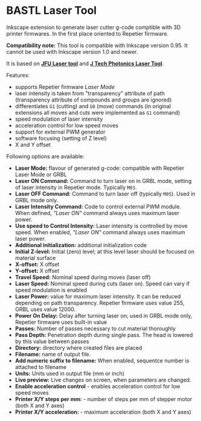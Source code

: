 # BASTL Laser Tool

Inkscape extension to generate laser cutter g-code comptible with 3D printer firmwares. In the first place oriented to Repetier firmware.

**Compatibility note:** This tool is compatible with Inkscape version 0.95. It cannot be used with Inkscape version 1.0 and newer.


It is based on [**JFU Laser tool**](http://www.fucik.name/hw/laser/jfu_laser.php) and [**J Tech Photonics Laser Tool**](https://jtechphotonics.com/?page_id=2012).

Features:

* supports Repetier firmware *Laser Mode*
* laser intensity is taken from "transparency" attribute of path (transparency attribute of compounds and groups are ignored)
* differentiates `G1` (cutting) and `G0` (move) commands (in original extensions all moves and cuts were implemented as `G1` command)
* speed modulation of laser intensity
* acceleration control for low speed moves
* support for external PWM generator
* software focusing (setting of Z level)
* X and Y offset

Following options are available:

- **Laser Mode:**  flavour of generated g-code: compatible with Repetier Laser Mode or GRBL
- **Laser ON Command:**  Command to turn laser on in GRBL mode, setting of laser intensity in Repetier mode. Typically `M03`.
- **Laser OFF Command:** Command to turn laser off (typically `M05`). Used in GRBL mode only.
- **Laser Intensity Command:** Code to control external PWM module. When defined, *"Laser ON"* command always uses maximum laser power.
- **Use speed to Control Intensity:** Laser intensity is controlled by move speed. When enabled, *"Laser ON"* command always uses maximum laser power.
- **Additional initialization:** additional initialization code
- **Initial Z-level:** Initial (zero) level; at this level laser should be focused on material surface
- **X-offset:** X offset
- **Y-offset:** X offset
- **Travel Speed:**  Nominal speed during moves (laser off)
- **Laser Speed:**   Nominal speed during cuts (laser on). Speed can vary if speed modulation is enabled
- **Laser Power:** value for maximum laser intensity. It can be reduced depending on path transparency. Repetier firmware uses value 255, GRBL uses value 12000.
- **Power On Delay:** Delay after turning laser on; used in GRBL mode only, Repetier firmware uses built-in value
- **Passes:**  Number of passes necessary to cut material thoroughly
- **Pass Depth:** Penetration depth during single pass. The head is lowered by this value between passes
- **Directory:**  directory where created files are placed
- **Filename:**  name of output file.
- **Add numeric suffix to filename:** When enabled, sequentce number is attached to filename
- **Units:**  Units used in output file (mm or inch)
- **Live preview:**  Live changes on screen, when parameters are changed.
- **Enable acceleration control** - enables acceleration control for low speed moves
- **Printer X/Y steps per mm:** - number of steps per mm of stepper motor (both X and Y axes)
- **Printer X/Y acceleration:** - maximum acceleration (both X and Y axes)

